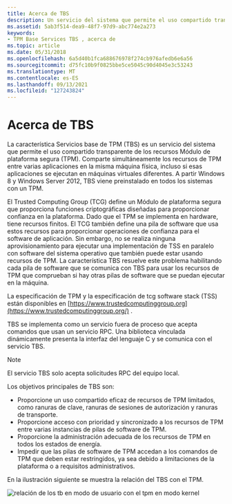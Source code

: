 ```yaml
---
title: Acerca de TBS
description: Un servicio del sistema que permite el uso compartido transparente de los Módulo de plataforma segura (TPM).
ms.assetid: 5ab3f514-dea9-48f7-97d9-abc774e2a273
keywords:
- TPM Base Services TBS , acerca de
ms.topic: article
ms.date: 05/31/2018
ms.openlocfilehash: 6a5d40b1fca688676978f274cb976afedb6e6a56
ms.sourcegitcommit: d75fc10b9f0825bbe5ce5045c90d4045e3c53243
ms.translationtype: MT
ms.contentlocale: es-ES
ms.lasthandoff: 09/13/2021
ms.locfileid: "127243824"
---
```

# <a name="about-tbs"></a>Acerca de TBS

La característica Servicios base de TPM (TBS) es un servicio del sistema que permite el uso compartido transparente de los recursos Módulo de plataforma segura (TPM). Comparte simultáneamente los recursos de TPM entre varias aplicaciones en la misma máquina física, incluso si esas aplicaciones se ejecutan en máquinas virtuales diferentes. A partir Windows 8 y Windows Server 2012, TBS viene preinstalado en todos los sistemas con un TPM.

El Trusted Computing Group (TCG) define un Módulo de plataforma segura que proporciona funciones criptográficas diseñadas para proporcionar confianza en la plataforma. Dado que el TPM se implementa en hardware, tiene recursos finitos. El TCG también define una pila de software que usa estos recursos para proporcionar operaciones de confianza para el software de aplicación. Sin embargo, no se realiza ninguna aprovisionamiento para ejecutar una implementación de TSS en paralelo con software del sistema operativo que también puede estar usando recursos de TPM. La característica TBS resuelve este problema habilitando cada pila de software que se comunica con TBS para usar los recursos de TPM que comprueban si hay otras pilas de software que se puedan ejecutar en la máquina.

La especificación de TPM y la especificación de tcg software stack (TSS) están disponibles en [https://www.trustedcomputinggroup.org](https://www.trustedcomputinggroup.org/) .

TBS se implementa como un servicio fuera de proceso que acepta comandos que usan un servicio RPC. Una biblioteca vinculada dinámicamente presenta la interfaz del lenguaje C y se comunica con el servicio TBS.

> [!Note]  
> El servicio TBS solo acepta solicitudes RPC del equipo local.

 

Los objetivos principales de TBS son:

-   Proporcione un uso compartido eficaz de recursos de TPM limitados, como ranuras de clave, ranuras de sesiones de autorización y ranuras de transporte.
-   Proporcione acceso con prioridad y sincronizado a los recursos de TPM entre varias instancias de pilas de software de TPM.
-   Proporcione la administración adecuada de los recursos de TPM en todos los estados de energía.
-   Impedir que las pilas de software de TPM accedan a los comandos de TPM que deben estar restringidos, ya sea debido a limitaciones de la plataforma o a requisitos administrativos.

En la ilustración siguiente se muestra la relación del TBS con el TPM.

![relación de los tb en modo de usuario con el tpm en modo kernel](images/tbs-block-diagram-as11601.png)

 

 




